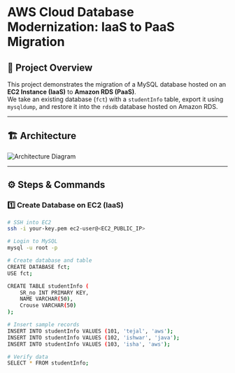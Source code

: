 # AWS Cloud Database Modernization: IaaS to PaaS Migration

## 📌 Project Overview
This project demonstrates the migration of a MySQL database hosted on an **EC2 Instance (IaaS)** to **Amazon RDS (PaaS)**.  
We take an existing database (`fct`) with a `studentInfo` table, export it using `mysqldump`, and restore it into the `rdsdb` database hosted on Amazon RDS.

---

## 🏗 Architecture
![Architecture Diagram](images/architecture.png)

---

## ⚙️ Steps & Commands

### **1️⃣ Create Database on EC2 (IaaS)**
```bash
# SSH into EC2
ssh -i your-key.pem ec2-user@<EC2_PUBLIC_IP>

# Login to MySQL
mysql -u root -p

# Create database and table
CREATE DATABASE fct;
USE fct;

CREATE TABLE studentInfo (
    SR_no INT PRIMARY KEY,
    NAME VARCHAR(50),
    Crouse VARCHAR(50)
);

# Insert sample records
INSERT INTO studentInfo VALUES (101, 'tejal', 'aws');
INSERT INTO studentInfo VALUES (102, 'ishwar', 'java');
INSERT INTO studentInfo VALUES (103, 'isha', 'aws');

# Verify data
SELECT * FROM studentInfo;
